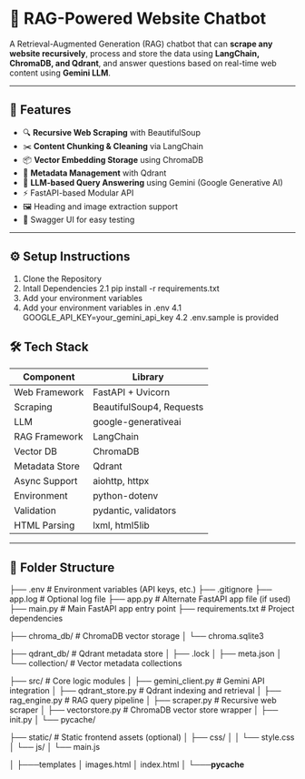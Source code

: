 # 🤖 RAG-Powered Website Chatbot

A Retrieval-Augmented Generation (RAG) chatbot that can **scrape any website recursively**, process and store the data using **LangChain, ChromaDB, and Qdrant**, and answer questions based on real-time web content using **Gemini LLM**.

---

## 🚀 Features

- 🔍 **Recursive Web Scraping** with BeautifulSoup
- ✂️ **Content Chunking & Cleaning** via LangChain
- 📦 **Vector Embedding Storage** using ChromaDB
- 🧠 **Metadata Management** with Qdrant
- 🤖 **LLM-based Query Answering** using Gemini (Google Generative AI)
- ⚡ FastAPI-based Modular API
- 🖼️ Heading and image extraction support
- 🔧 Swagger UI for easy testing

---

## ⚙️ Setup Instructions
1. Clone the Repository
2. Intall Dependencies
   2.1 pip install -r requirements.txt
3. Add your environment variables
4. Add your environment variables in .env
   4.1 GOOGLE_API_KEY=your_gemini_api_key
   4.2 .env.sample is provided

## 🛠️ Tech Stack

| Component       | Library                |
|----------------|------------------------|
| Web Framework   | FastAPI + Uvicorn      |
| Scraping        | BeautifulSoup4, Requests |
| LLM             | google-generativeai    |
| RAG Framework   | LangChain              |
| Vector DB       | ChromaDB               |
| Metadata Store  | Qdrant                 |
| Async Support   | aiohttp, httpx         |
| Environment     | python-dotenv          |
| Validation      | pydantic, validators   |
| HTML Parsing    | lxml, html5lib         |


---

## 📁 Folder Structure

├── .env # Environment variables (API keys, etc.)
├── .gitignore
├── app.log # Optional log file
├── app.py # Alternate FastAPI app file (if used)
├── main.py # Main FastAPI app entry point
├── requirements.txt # Project dependencies

├── chroma_db/ # ChromaDB vector storage
│ └── chroma.sqlite3

├── qdrant_db/ # Qdrant metadata store
│ ├── .lock
│ ├── meta.json
│ └── collection/ # Vector metadata collections

├── src/ # Core logic modules
│ ├── gemini_client.py # Gemini API integration
│ ├── qdrant_store.py # Qdrant indexing and retrieval
│ ├── rag_engine.py # RAG query pipeline
│ ├── scraper.py # Recursive web scraper
│ ├── vectorstore.py # ChromaDB vector store wrapper
│ ├── init.py
│ └── pycache/

├── static/ # Static frontend assets (optional)
│ ├── css/
│ │ └── style.css
│ └── js/
│ └── main.js

│
├───templates
│       images.html
│       index.html
│
└───__pycache__


